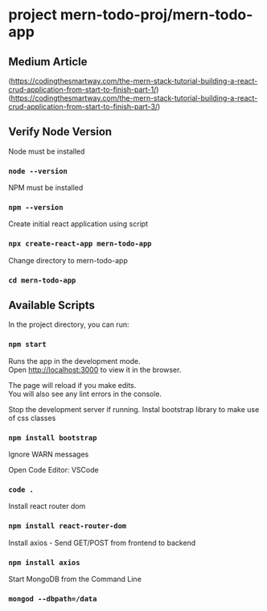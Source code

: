 # project mern-todo-proj/mern-todo-app

## Medium Article ##
(https://codingthesmartway.com/the-mern-stack-tutorial-building-a-react-crud-application-from-start-to-finish-part-1/)
(https://codingthesmartway.com/the-mern-stack-tutorial-building-a-react-crud-application-from-start-to-finish-part-3/)

## Verify Node Version 

Node must be installed 

### `node --version`

NPM must be installed 

### `npm --version`

Create initial react application using script

### `npx create-react-app mern-todo-app`

Change directory to mern-todo-app 

### `cd mern-todo-app`

## Available Scripts

In the project directory, you can run:

### `npm start`

Runs the app in the development mode.<br />
Open [http://localhost:3000](http://localhost:3000) to view it in the browser.

The page will reload if you make edits.<br />
You will also see any lint errors in the console.

Stop the development server if running. 
Instal bootstrap library to make use of css classes

### `npm install bootstrap`

Ignore WARN messages

Open Code Editor:  VSCode 

### `code .`

Install react router dom 

### `npm install react-router-dom`

Install axios  - Send GET/POST from frontend to backend

### `npm install axios`

Start MongoDB from the Command Line

### `mongod --dbpath=/data`